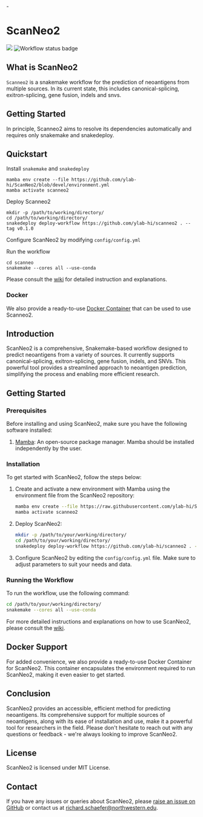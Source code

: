 -<div align="left">
    <h1>ScanNeo2</h1>
    <img src="https://img.shields.io/badge/snakemake-≥6.4.1-brightgreen.svg">
    <img src="https://github.com/ylab-hi/ScanNeo2/actions/workflows/linting.yml/badge.svg" alt="Workflow status badge">
</div>

## What is ScanNeo2
`Scanneo2` is a snakemake workflow for the prediction of neoantigens from multiple sources. In its current state, 
this includes canonical-splicing, exitron-splicing, gene fusion, indels and snvs.

## Getting Started

In principle, Scanneo2 aims to resolve its dependencies automatically and requires only snakemake and snakedeploy.

## Quickstart

Install `snakemake` and `snakedeploy`
```
mamba env create --file https://github.com/ylab-hi/ScanNeo2/blob/devel/environment.yml
mamba activate scanneo2
```
Deploy Scanneo2
```
mkdir -p /path/to/working/directory/
cd /path/to/working/directory/
snakedeploy deploy-workflow https://github.com/ylab-hi/scanneo2 . --tag v0.1.0
```
Configure ScanNeo2 by modifying `config/config.yml`

Run the workflow
```
cd scanneo
snakemake --cores all --use-conda
```
Please consult the [wiki](https://github.com/ylab-hi/ScanNeo2/wiki) for detailed instruction and explanations.

### Docker

We also provide a ready-to-use [Docker Container](https://hub.docker.com/r/yanglabinfo/scanneo2) 
that can be used to use Scanneo2.

## Introduction

ScanNeo2 is a comprehensive, Snakemake-based workflow designed to predict neoantigens from a variety of sources. It currently supports canonical-splicing, exitron-splicing, gene fusion, indels, and SNVs. This powerful tool provides a streamlined approach to neoantigen prediction, simplifying the process and enabling more efficient research.

## Getting Started

### Prerequisites

Before installing and using ScanNeo2, make sure you have the following software installed:

1. [Mamba](https://github.com/conda-forge/miniforge#mambaforge): An open-source package manager. Mamba should be installed independently by the user.

### Installation

To get started with ScanNeo2, follow the steps below:

1. Create and activate a new environment with Mamba using the environment file from the ScanNeo2 repository:

    ```bash
    mamba env create --file https://raw.githubusercontent.com/ylab-hi/ScanNeo2/main/environment.yml
    mamba activate scanneo2
    ```

2. Deploy ScanNeo2:

    ```bash
    mkdir -p /path/to/your/working/directory/
    cd /path/to/your/working/directory/
    snakedeploy deploy-workflow https://github.com/ylab-hi/scanneo2 . --tag v0.1.0
    ```

3. Configure ScanNeo2 by editing the `config/config.yml` file. Make sure to adjust parameters to suit your needs and data.

### Running the Workflow

To run the workflow, use the following command:

```bash
cd /path/to/your/working/directory/
snakemake --cores all --use-conda
```

For more detailed instructions and explanations on how to use ScanNeo2, please consult the [wiki](https://github.com/ylab-hi/ScanNeo2/wiki).

## Docker Support

For added convenience, we also provide a ready-to-use Docker Container for ScanNeo2. This container encapsulates the environment required to run ScanNeo2, making it even easier to get started.

## Conclusion

ScanNeo2 provides an accessible, efficient method for predicting neoantigens. Its comprehensive support for multiple sources of neoantigens, along with its ease of installation and use, make it a powerful tool for researchers in the field. Please don't hesitate to reach out with any questions or feedback - we're always looking to improve ScanNeo2.

## License

ScanNeo2 is licensed under MIT License.

## Contact

If you have any issues or queries about ScanNeo2, please [raise an issue on GitHub](https://github.com/ylab-hi/ScanNeo2/issues/new) or contact us at [richard.schaefer@northwestern.edu](mailto:richard.schaefer@northwestern.edu).
